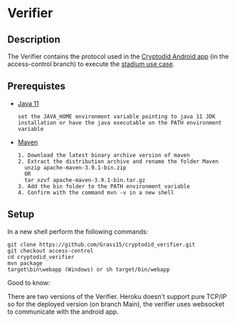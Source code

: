 # Verifier
## Description
The Verifier contains the protocol used in the [Cryptodid Android app](https://github.com/Grass15/cryptodid_android_app.git) (in the access-control branch) to execute the [stadium use case](https://github.com/JoshuaAziake/stadium_app.git). 
 
 
 ## Prerequistes

  - [Java 11](https://www.oracle.com/ca-en/java/technologies/javase/jdk11-archive-downloads.html)
    ```terminal 
    set the JAVA_HOME environment variable pointing to java 11 JDK installation or have the java executable on the PATH environment variable
    ```
  - [Maven](https://maven.apache.org/download.cgi?.)
    ```terminal 
    1. Download the latest binary archive version of maven
    2. Extract the distribution archive and rename the folder Maven
      unzip apache-maven-3.9.1-bin.zip
      OR
      tar xzvf apache-maven-3.9.1-bin.tar.gz
    3. Add the bin folder to the PATH environment variable
    4. Confirm with the command mvn -v in a new shell
    ```
## Setup

In a new shell perform the following commands:

  ```terminal
  git clone https://github.com/Grass15/cryptodid_verifier.git
  git checkout access-control
  cd cryptodid_verifier
  mvn package
  target\bin\webapp (Windows) or sh target/bin/webapp
  ```

  Good to know:
    
   There are two versions of the Verifier. Heroku doesn't support pure TCP/IP so for the deployed version (on branch Main), 
   the verifier uses websocket to communicate with the android app.
      
  
